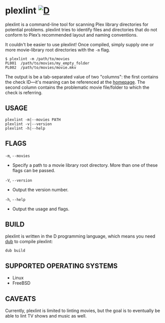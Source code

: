 # plexlint [![D](https://github.com/mario-campos/plexlint/actions/workflows/d.yml/badge.svg)](https://github.com/mario-campos/plexlint/actions/workflows/d.yml)

plexlint is a command-line tool for scanning Plex library directories for potential problems. plexlint tries to identify files and directories that do not conform to Plex’s recommended layout and naming conventions.

It couldn't be easier to use plexlint! Once compiled, simply supply one or more movie-library root directories with the `-m` flag.

```shell
$ plexlint -m /path/to/movies
PL001  /path/to/movies/my_empty_folder
PL002  /path/to/movies/movie.mkv
```

The output is be a tab-separated value of two "columns": the first contains the check ID&mdash;it's meaning can be referenced at the [homepage](https://mario-campos.github.io/software/plexlint/). The second column contains the problematic movie file/folder to which the check is referring.

## USAGE

```
plexlint -m|--movies PATH
plexlint -v|--version
plexlint -h|--help
```

## FLAGS

`-m`, `--movies`
* Specify a path to a movie library root directory. More than one of these flags can be passed.

`-V`, `--version`
* Output the version number.

`-h`, `--help`
* Output the usage and flags.

## BUILD

plexlint is written in the D programming language, which means you need [dub](https://dub.pm/) to compile plexlint:

```
dub build
```

## SUPPORTED OPERATING SYSTEMS

* Linux
* FreeBSD

## CAVEATS

Currently, plexlint is limited to linting movies, but the goal is to eventually be able to lint TV shows and music as well.
